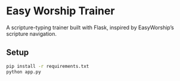 # Easy Worship Trainer

A scripture-typing trainer built with Flask, inspired by EasyWorship’s scripture navigation.

## Setup

```bash
pip install -r requirements.txt
python app.py
